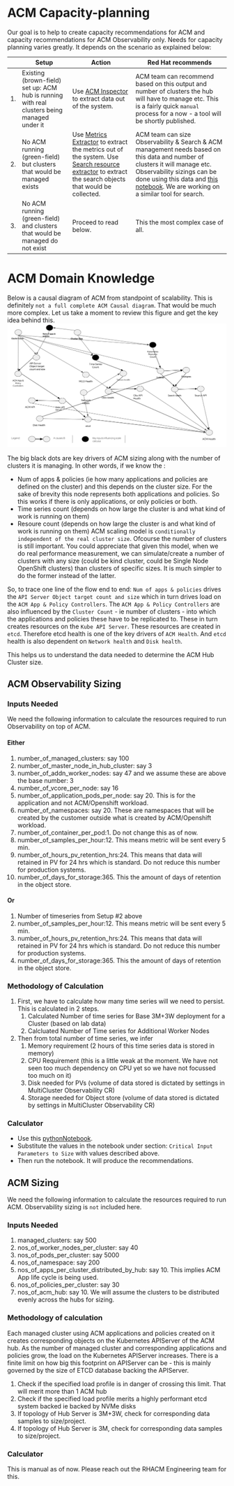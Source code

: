 # ACM Capacity-planning
Our goal is to help to create capacity recommendations for ACM and capacity recommendations for ACM Observability only.
Needs for capacity planning varies greatly. It depends on the scenario as explained below:



||Setup|Action|Red Hat recommends
|---|---|---|---|
|1.|Existing (brown-field) set up: ACM hub is running with real clusters being managed under it| Use [ACM Inspector](https://github.com/bjoydeep/acm-inspector) to extract data out of the system.|ACM team can recommend based on this output and number of clusters the hub will have to manage etc. This is a fairly quick `manual` process for a now - a tool will be shortly published.|
|2.|No ACM running (green-field) but clusters that would be managed exists| Use [Metrics Extractor](https://github.com/stolostron/multicluster-observability-operator/tree/main/tools/simulator/metrics-collector/metrics-extractor) to extract the metrics out of the system. Use [Search resource extractor](https://github.com/stolostron/search-v2-operator/blob/main/tools/resource-extractor.sh) to extract the search objects that would be collected.| ACM team can size Observability & Search & ACM management needs based on this data and number of clusters it will manage etc. Observability sizings can be done using this data and [this notebook](./calculation/ObsSizingTemplateGivenTimeSeriesCount.ipynb). We are working on a similar tool for search.|
|3.|No ACM running (green-field) and clusters that would be managed do not exist| Proceed to read below.| This the most complex case of all.|

# ACM Domain Knowledge

 Below is a causal diagram of ACM from standpoint of scalability. This is definitely `not a full complete ACM Causal diagram`. That would be much more complex. Let us take a moment to review this figure and get the key idea behind this.
![Causal Diagram describing ACM Scalability Model](./images/ACMScalabilityCausalDAG.png)

The big black dots are key drivers of ACM sizing along with the number of clusters it is managing. In other words, if we know the :
- Num of apps & policies (ie how many applications and policies are defined on the cluster) and this depends on the cluster size. For the sake of brevity this node represents both applications and policies. So this works if there is only applications, or only policies or both. 
- Time series count (depends on how large the cluster is and what kind of work is running on them)
- Resoure count (depends on how large the cluster is and what kind of work is running on them)
ACM scaling model is `conditionally independent of the real cluster size`. Ofcourse the number of clusters is still important. You could appreciate that given this model, when we do real performance measurement, we can simulate/create a number of clusters with any size (could be kind cluster, could be Single Node OpenShift clusters) than clusters of specific sizes. It is much simpler to do the former instead of the latter.

So, to trace one line of the flow end to end:
`Num of apps & policies` drives the `API Server Object target count and size` which in turn drives load on the `ACM App & Policy Controllers`. The `ACM App & Policy Controllers` are also influenced by the `Cluster Count` - ie number of clusters - into which the applications and policies these have to be replicated to. These in turn creates resources on the `Kube API Server`. These resources are created in `etcd`. Therefore etcd health is one of the key drivers of `ACM Health`. And `etcd` health is also dependent on `Network health` and `Disk health`.

This helps us to understand the data needed to determine the ACM Hub Cluster size.

## ACM Observability Sizing

### Inputs Needed
We need the following information to calculate the resources required to run Observability on top of ACM.

#### Either

1. number_of_managed_clusters: say 100
1. number_of_master_node_in_hub_cluster: say 3
1. number_of_addn_worker_nodes: say 47 and we assume these are above the base number: 3
1. number_of_vcore_per_node: say 16
1. number_of_application_pods_per_node: say 20. This is for the application and not ACM/Openshift workload.
1. number_of_namespaces: say 20. These are namespaces that will be created by the customer outside what is created by ACM/Openshift workload.
1. number_of_container_per_pod:1. Do not change this as of now.
1. number_of_samples_per_hour:12. This means metric will be sent every 5 min.
1. number_of_hours_pv_retention_hrs:24. This means that data will retained in PV for 24 hrs which is standard. Do not reduce this number for production systems.
1. number_of_days_for_storage:365. This the amount of days of retention in the object store.

#### Or
1. Number of timeseries from Setup #2 above
1. number_of_samples_per_hour:12. This means metric will be sent every 5 min.
1. number_of_hours_pv_retention_hrs:24. This means that data will retained in PV for 24 hrs which is standard. Do not reduce this number for production systems.
1. number_of_days_for_storage:365. This the amount of days of retention in the object store.

### Methodology of Calculation
1. First, we have to calculate how many time series will we need to persist. This is calculated in 2 steps.
    1. Calculated Number of time series for Base 3M+3W deployment for a Cluster (based on lab data)
    1. Calcluated Number of Time series for Additional Worker Nodes
1. Then from total number of time series, we infer
    1. Memory requirement (2 hours of this time series data is stored in memory)
    1. CPU Requirement (this is a little weak at the moment. We have not seen too much dependency on CPU yet so we have not focussed too much on it)
    1. Disk needed for PVs (volume of data stored is dictated by settings in MultiCluster Observability CR)
    1. Storage needed for Object store (volume of data stored is dictated by settings in MultiCluster Observability CR)

### Calculator
- Use this [pythonNotebook](/calculation/ObsSizingTemplate.ipynb).
- Substitute the values in the notebook under section:
`Critical Input Parameters to Size` with values described above.
- Then run the notebook. It will produce the recommendations.
## ACM Sizing
We need the following information to calculate the resources required to run ACM. Observability sizing is `not` included here.

### Inputs Needed

1. managed_clusters: say 500
1. nos_of_worker_nodes_per_cluster: say 40 
1. nos_of_pods_per_cluster: say 5000
1. nos_of_namespace: say 200
1. nos_of_apps_per_cluster_distributed_by_hub: say 10. This implies ACM App life cycle is being used.
1. nos_of_policies_per_cluster: say 30
1. nos_of_acm_hub: say 10. We will assume the clusters to be distributed evenly across the hubs for sizing.


### Methodology of calculation
Each managed cluster using ACM applications and policies created on it creates corresponding objects on the Kubernetes APIServer of the ACM hub. As the number of managed cluster and corresponding applications and policies grow, the load on the Kubernetes APIServer increases. There is a finite limit on how big this footprint on APIServer can be - this is mainly governed by the size of ETCD database backing the APIServer.

1. Check if the specified load profile is in danger of crossing this limit. That will merit more than 1 ACM hub
1. Check if the specified load profile merits a highly performant etcd system backed ie backed by NVMe disks
1. If topology of Hub Server is 3M+3W, check for corresponding data samples to size/project.
1. If topology of Hub Server is 3M, check for corresponding data samples to size/project.

### Calculator
This is manual as of now. Please reach out the RHACM Engineering team for this.
